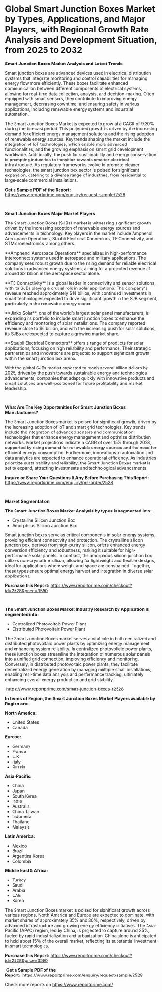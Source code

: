 <p><h1>Global Smart Junction Boxes Market by Types, Applications, and Major Players, with Regional Growth Rate Analysis and Development Situation, from 2025 to 2032</h1></p><p><strong>Smart Junction Boxes Market Analysis and Latest Trends</strong></p>
<p><p>Smart junction boxes are advanced devices used in electrical distribution systems that integrate monitoring and control capabilities for managing energy flow more efficiently. These boxes facilitate enhanced communication between different components of electrical systems, allowing for real-time data collection, analysis, and decision-making. Often equipped with smart sensors, they contribute to improving energy management, decreasing downtime, and ensuring safety in various applications, including renewable energy systems and industrial automation.</p><p>The Smart Junction Boxes Market is expected to grow at a CAGR of 9.30% during the forecast period. This projected growth is driven by the increasing demand for efficient energy management solutions and the rising adoption of renewable energy sources. Key trends shaping the market include the integration of IoT technologies, which enable more advanced functionalities, and the growing emphasis on smart grid development worldwide. Additionally, the push for sustainability and energy conservation is prompting industries to transition towards smarter electrical infrastructure. As regulatory frameworks evolve to promote cleaner technologies, the smart junction box sector is poised for significant expansion, catering to a diverse range of industries, from residential to large-scale commercial installations.</p></p>
<p><strong>Get a Sample PDF of the Report:&nbsp;</strong> <a href="https://www.reportprime.com/enquiry/request-sample/2528?utm_campaign=2939&utm_medium=2&utm_source=Github&utm_content=ia&utm_term=18032025&utm_id=smart-junction-boxes">https://www.reportprime.com/enquiry/request-sample/2528</a></p>
<p>&nbsp;</p>
<p><strong>Smart Junction Boxes Major Market Players</strong></p>
<p><p>The Smart Junction Boxes (SJBs) market is witnessing significant growth driven by the increasing adoption of renewable energy sources and advancements in technology. Key players in the market include Amphenol Aerospace Operations, Staubli Electrical Connectors, TE Connectivity, and STMicroelectronics, among others.</p><p>**Amphenol Aerospace Operations** specializes in high-performance interconnect systems used in aerospace and military applications. The company sees robust growth due to the rising demand for reliable electrical solutions in advanced energy systems, aiming for a projected revenue of around $2 billion in the aerospace sector alone.</p><p>**TE Connectivity** is a global leader in connectivity and sensor solutions, with its SJBs playing a crucial role in solar applications. The company's revenue reached approximately $14 billion, with continued investments in smart technologies expected to drive significant growth in the SJB segment, particularly in the renewable energy sector.</p><p>**Jinko Solar**, one of the world's largest solar panel manufacturers, is expanding its portfolio to include smart junction boxes to enhance the efficiency and monitoring of solar installations. The company reported revenue close to $6 billion, and with the increasing push for solar solutions, its SJBs are expected to capture a growing market share.</p><p>**Staubli Electrical Connectors** offers a range of products for solar applications, focusing on high reliability and performance. Their strategic partnerships and innovations are projected to support significant growth within the smart junction box arena.</p><p>With the global SJBs market expected to reach several billion dollars by 2025, driven by the push towards sustainable energy and technological advancements, companies that adapt quickly with innovative products and smart solutions are well-positioned for future profitability and market leadership.</p></p>
<p>&nbsp;</p>
<p><strong>What Are The Key Opportunities For Smart Junction Boxes Manufacturers?</strong></p>
<p><p>The Smart Junction Boxes market is poised for significant growth, driven by the increasing adoption of IoT and smart grid technologies. Key trends include the integration of advanced sensors and communication technologies that enhance energy management and optimize distribution networks. Market projections indicate a CAGR of over 15% through 2028, supported by rising demand for renewable energy sources and the need for efficient energy consumption. Furthermore, innovations in automation and data analytics are expected to enhance operational efficiency. As industries prioritize sustainability and reliability, the Smart Junction Boxes market is set to expand, attracting investments and technological advancements.</p></p>
<p><strong>Inquire or Share Your Questions If Any Before Purchasing This Report:</strong> <a href="https://www.reportprime.com/enquiry/pre-order/2528?utm_campaign=2939&utm_medium=2&utm_source=Github&utm_content=ia&utm_term=18032025&utm_id=smart-junction-boxes">https://www.reportprime.com/enquiry/pre-order/2528</a></p>
<p>&nbsp;</p>
<p><strong>Market Segmentation</strong></p>
<p><strong>The Smart Junction Boxes Market Analysis by types is segmented into:</strong></p>
<p><ul><li>Crystalline Silicon Junction Box</li><li>Amorphous Silicon Junction Box</li></ul></p>
<p><p>Smart junction boxes serve as critical components in solar energy systems, providing efficient connectivity and protection. The crystalline silicon junction box, derived from high-purity silicon, offers enhanced energy conversion efficiency and robustness, making it suitable for high-performance solar panels. In contrast, the amorphous silicon junction box utilizes non-crystalline silicon, allowing for lightweight and flexible designs, ideal for applications where weight and space are constrained. Together, these types ensure optimal energy harvest and integration in diverse solar applications.</p></p>
<p><strong>Purchase this Report:&nbsp;</strong><a href="https://www.reportprime.com/checkout?id=2528&price=3590&utm_campaign=2939&utm_medium=2&utm_source=Github&utm_content=ia&utm_term=18032025&utm_id=smart-junction-boxes">https://www.reportprime.com/checkout?id=2528&price=3590</a></p>
<p>&nbsp;</p>
<p><strong>The Smart Junction Boxes Market Industry Research by Application is segmented into:</strong></p>
<p><ul><li>Centralized Photovoltaic Power Plant</li><li>Distributed Photovoltaic Power Plant</li></ul></p>
<p><p>The Smart Junction Boxes market serves a vital role in both centralized and distributed photovoltaic power plants by optimizing energy management and enhancing system reliability. In centralized photovoltaic power plants, these junction boxes streamline the integration of numerous solar panels into a unified grid connection, improving efficiency and monitoring. Conversely, in distributed photovoltaic power plants, they facilitate decentralized energy generation by managing multiple small installations, enabling real-time data analysis and performance tracking, ultimately enhancing overall energy production and grid stability.</p></p>
<p><a href="https://www.reportprime.com/smart-junction-boxes-r2528?utm_campaign=2939&utm_medium=2&utm_source=Github&utm_content=ia&utm_term=18032025&utm_id=smart-junction-boxes">&nbsp;https://www.reportprime.com/smart-junction-boxes-r2528</a></p>
<p><strong>In terms of Region, the Smart Junction Boxes Market Players available by Region are:</strong></p>
<p>
    <p> <strong> North America: </strong>
        <ul>
            <li>United States</li>
            <li>Canada</li>
        </ul>
        </p> 
    <p> <strong> Europe: </strong>
        <ul>
            <li>Germany</li>
            <li>France</li>
            <li>U.K.</li>
            <li>Italy</li>
            <li>Russia</li>
        </ul>
        </p> 
    <p> <strong> Asia-Pacific: </strong>
        <ul>
            <li>China</li>
            <li>Japan</li>
            <li>South Korea</li>
            <li>India</li>
            <li>Australia</li>
            <li>China Taiwan</li>
            <li>Indonesia</li>
            <li>Thailand</li>
            <li>Malaysia</li>
        </ul>
        </p> 
    <p> <strong> Latin America: </strong>
        <ul>
            <li>Mexico</li>
            <li>Brazil</li>
            <li>Argentina Korea</li>
            <li>Colombia</li>
        </ul>
        </p> 
    <p> <strong> Middle East & Africa: </strong>
        <ul>
            <li>Turkey</li>
            <li>Saudi</li>
            <li>Arabia</li>
            <li>UAE</li>
            <li>Korea</li>
        </ul>
    </p>
    </p>
<p><p>The Smart Junction Boxes market is poised for significant growth across various regions. North America and Europe are expected to dominate, with market shares of approximately 35% and 30%, respectively, driven by advanced infrastructure and growing energy efficiency initiatives. The Asia-Pacific (APAC) region, led by China, is projected to capture around 25%, fueled by rapid industrialization and urbanization. China alone is anticipated to hold about 15% of the overall market, reflecting its substantial investment in smart technologies.</p></p>
<p><strong>Purchase this Report: </strong><a href="https://www.reportprime.com/checkout?id=2528&price=3590&utm_campaign=2939&utm_medium=2&utm_source=Github&utm_content=ia&utm_term=18032025&utm_id=smart-junction-boxes">https://www.reportprime.com/checkout?id=2528&price=3590</a></p>
<p>&nbsp;<strong>Get a Sample PDF of the Report:&nbsp;&nbsp;</strong><a href="https://www.reportprime.com/enquiry/request-sample/2528?utm_campaign=2939&utm_medium=2&utm_source=Github&utm_content=ia&utm_term=18032025&utm_id=smart-junction-boxes">https://www.reportprime.com/enquiry/request-sample/2528</a></p>
<p><strong></strong></p>
<p>Check more reports on <a href="https://www.reportprime.com/?utm_campaign=2939&utm_medium=2&utm_source=Github&utm_content=ia&utm_term=18032025&utm_id=smart-junction-boxes">https://www.reportprime.com/</a></p>